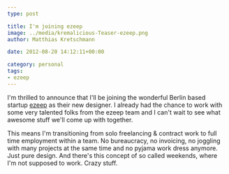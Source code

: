 ```yaml
---
type: post

title: I'm joining ezeep
image: ../media/kremalicious-Teaser-ezeep.png
author: Matthias Kretschmann

date: 2012-08-20 14:12:11+00:00

category: personal
tags:
- ezeep
---
```


I'm thrilled to announce that I'll be joining the wonderful Berlin based startup [ezeep](http://ezeep.com) as their new designer. I already had the chance to work with some very talented folks from the ezeep team and I can't wait to see what awesome stuff we'll come up with together.

This means I'm transitioning from solo freelancing & contract work to full time employment within a team. No bureaucracy, no invoicing, no joggling with many projects at the same time and no pyjama work dress anymore. Just pure design. And there's this concept of so called weekends, where I'm not supposed to work. Crazy stuff.
